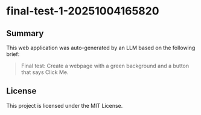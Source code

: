 # final-test-1-20251004165820

## Summary
This web application was auto-generated by an LLM based on the following brief:
> Final test: Create a webpage with a green background and a button that says Click Me.

## License
This project is licensed under the MIT License.